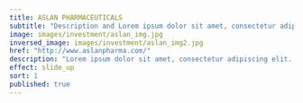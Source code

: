 ```yaml
---
title: ASLAN PHARMACEUTICALS
subtitle: "Description and Lorem ipsum dolor sit amet, consectetur adipiscing elit. Nulla tellus felis, ornare vel nulla non."
image: images/investment/aslan_img.jpg
inversed_image: images/investment/aslan_img2.jpg
href: "http://www.aslanpharma.com/"
description: "Lorem ipsum dolor sit amet, consectetur adipiscing elit. Nulla tellus felis, ornare vel nulla non, porttitor congue enim. Cras vehicula nisi eu tellus suscipit vestibulum. Integer congue at velit sit amet feugiat. Maecenas vehicula placerat iaculis. Donec pulvinar pellentesque orci ut congue."
effect: slide_up
sort: 1
published: true
---
```


